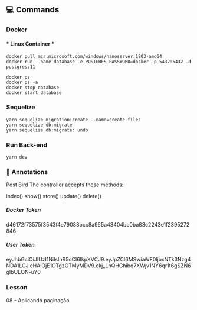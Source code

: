 <div id="commands">

## :computer: Commands

### Docker
#### * Linux Container *
```docker
docker pull mcr.microsoft.com/windows/nanoserver:1803-amd64
docker run --name database -e POSTGRES_PASSWORD=docker -p 5432:5432 -d postgres:11
```

```docker
docker ps
docker ps -a
docker stop database
docker start database
```

### Sequelize
```yarn
yarn sequelize migration:create --name=create-files
yarn sequelize db:migrate
yarn sequelize db:migrate: undo
```

### Run Back-end
```yarn
yarn dev
```
</div>

<div id="anotations">

### :memo: Annotations

Post Bird
The controller accepts these methods:

index()
show()
store()
update()
delete()

##### Docker Token
d46172f73575f3543f4e79088bcc8a965a43404bc0ba83c2243e1f2395272846

##### User Token
eyJhbGciOiJIUzI1NiIsInR5cCI6IkpXVCJ9.eyJpZCI6MSwiaWF0IjoxNTk3Nzg4NDA1LCJleHAiOjE1OTgzOTMyMDV9.ckj_LhQHGhibq7XWjv1NY6qr1t6gSZN6gIbUEON-uY0

### Lesson
08 - Aplicando paginação

</div>

